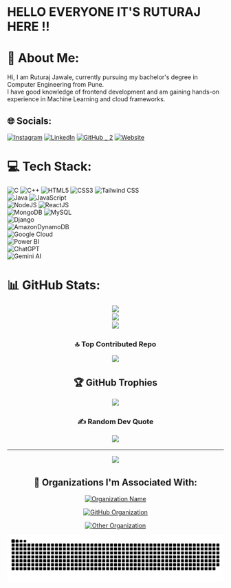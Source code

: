 # HELLO EVERYONE IT'S RUTURAJ HERE !!
# 💫 About Me:
Hi, I am Ruturaj Jawale, currently pursuing my bachelor's degree in Computer Engineering from Pune. <br>
I have good knowledge of frontend development and am gaining hands-on experience in Machine Learning and cloud frameworks. <br>

## 🌐 Socials:
[![Instagram](https://img.shields.io/badge/Instagram-%23E4405F.svg?logo=Instagram&logoColor=white)](https://www.instagram.com/rutu_jawale2108) 
[![LinkedIn](https://img.shields.io/badge/LinkedIn-%230077B5.svg?logo=linkedin&logoColor=white)](https://www.linkedin.com/in/ruturaj-p-jawale) 
[![GitHub _ 2](https://img.shields.io/badge/GitHub-%23121011.svg?logo=github&logoColor=white)](https://github.com/Rutur89)
[![Website](https://img.shields.io/badge/Website-%23121011.svg?logo=globe&logoColor=black)](https://portfolio-rj-pearl.vercel.app/)

# 💻 Tech Stack:
![C](https://img.shields.io/badge/c-%2300599C.svg?style=for-the-badge&logo=c&logoColor=white) 
![C++](https://img.shields.io/badge/c++-%2300599C.svg?style=for-the-badge&logo=c%2B%2B&logoColor=white) 
![HTML5](https://img.shields.io/badge/html5-%23E34F26.svg?style=for-the-badge&logo=html5&logoColor=white) 
![CSS3](https://img.shields.io/badge/css3-%231572B6.svg?style=for-the-badge&logo=css3&logoColor=white)
![Tailwind CSS](https://img.shields.io/badge/TailwindCSS-%2338B2AC.svg?style=for-the-badge&logo=tailwind-css&logoColor=white)  
![Java](https://img.shields.io/badge/java-%23ED8B00.svg?style=for-the-badge&logo=openjdk&logoColor=white) 
![JavaScript](https://img.shields.io/badge/javascript-%23323330.svg?style=for-the-badge&logo=javascript&logoColor=%23F7DF1E)  
![NodeJS](https://img.shields.io/badge/Node.js-43853D?style=for-the-badge&logo=node.js&logoColor=white) 
![ReactJS](https://img.shields.io/badge/ReactJS-%2361DAFB.svg?style=for-the-badge&logo=react&logoColor=white)  
![MongoDB](https://img.shields.io/badge/MongoDB-%2347A248.svg?style=for-the-badge&logo=mongodb&logoColor=white) 
![MySQL](https://img.shields.io/badge/MySQL-%2300f.svg?style=for-the-badge&logo=mysql&logoColor=white)  
![Django](https://img.shields.io/badge/django-%23092E20.svg?style=for-the-badge&logo=django&logoColor=white)  
![AmazonDynamoDB](https://img.shields.io/badge/Amazon%20DynamoDB-4053D6?style=for-the-badge&logo=Amazon%20DynamoDB&logoColor=white)  
![Google Cloud](https://img.shields.io/badge/GoogleCloud-%234285F4.svg?style=for-the-badge&logo=google-cloud&logoColor=white)  
![Power BI](https://img.shields.io/badge/PowerBI-F2C811?style=for-the-badge&logo=powerbi&logoColor=black)  
![ChatGPT](https://img.shields.io/badge/ChatGPT-00A67E?style=for-the-badge&logo=openai&logoColor=white)  
![Gemini AI](https://img.shields.io/badge/Gemini-%236D5CE7.svg?style=for-the-badge&logo=google&logoColor=white)  

# 📊 GitHub Stats:
<div align="center">
  
 ![](https://github-readme-stats.vercel.app/api?username=Ruturaj-jawale&theme=radical&hide_border=false&include_all_commits=true&count_private=true)<br/>
![](https://github-readme-streak-stats.herokuapp.com/?user=Ruturaj-jawale&theme=radical&hide_border=false)<br/>
![](https://github-readme-stats.vercel.app/api/top-langs/?username=Ruturaj-jawale&theme=radical&hide_border=false&include_all_commits=true&count_private=true&layout=compact)

### 🔝 Top Contributed Repo
![](https://github-contributor-stats.vercel.app/api?username=Ruturaj-jawale&limit=5&theme=dracula&combine_all_yearly_contributions=true)

## 🏆 GitHub Trophies
![](https://github-profile-trophy.vercel.app/?username=Ruturaj-jawale&theme=darkhub&no-frame=false&no-bg=false&margin-w=4)

### ✍️ Random Dev Quote
![](https://quotes-github-readme.vercel.app/api?type=horizontal&theme=radical)

---
[![](https://visitcount.itsvg.in/api?id=Rutur89&icon=4&color=0)](https://visitcount.itsvg.in)

## 🏢 Organizations I'm Associated With:
[![Organization Name](https://img.shields.io/badge/-MediTechdit-%230A66C2?style=for-the-badge&logo=linkedin&logoColor=white)](https://github.com/MediTechdypit)

[![GitHub Organization](https://img.shields.io/badge/-GitHubOrg-%23121011?style=for-the-badge&logo=github&logoColor=white)](https://github.com/Rutur89)

[![Other Organization](https://img.shields.io/badge/-OtherOrg-%23FF6F00?style=for-the-badge&logo=google&logoColor=white)](https://github.com/RutuTech)


<!-- Proudly created with GPRM ( https://gprm.itsvg.in ) -->
<!-- Snake Animation -->
<img src="https://raw.githubusercontent.com/Platane/snk/output/github-contribution-grid-snake.svg" alt="Snake animation" />

<!-- Clear Float -->
<br clear="both">
